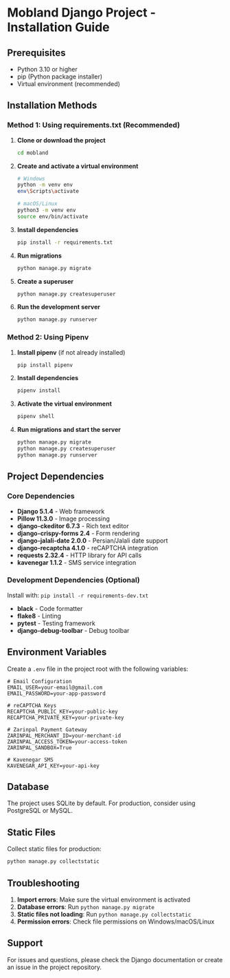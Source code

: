 # Mobland Django Project - Installation Guide

## Prerequisites

- Python 3.10 or higher
- pip (Python package installer)
- Virtual environment (recommended)

## Installation Methods

### Method 1: Using requirements.txt (Recommended)

1. **Clone or download the project**
   ```bash
   cd mobland
   ```

2. **Create and activate a virtual environment**
   ```bash
   # Windows
   python -m venv env
   env\Scripts\activate

   # macOS/Linux
   python3 -m venv env
   source env/bin/activate
   ```

3. **Install dependencies**
   ```bash
   pip install -r requirements.txt
   ```

4. **Run migrations**
   ```bash
   python manage.py migrate
   ```

5. **Create a superuser**
   ```bash
   python manage.py createsuperuser
   ```

6. **Run the development server**
   ```bash
   python manage.py runserver
   ```

### Method 2: Using Pipenv

1. **Install pipenv** (if not already installed)
   ```bash
   pip install pipenv
   ```

2. **Install dependencies**
   ```bash
   pipenv install
   ```

3. **Activate the virtual environment**
   ```bash
   pipenv shell
   ```

4. **Run migrations and start the server**
   ```bash
   python manage.py migrate
   python manage.py createsuperuser
   python manage.py runserver
   ```

## Project Dependencies

### Core Dependencies
- **Django 5.1.4** - Web framework
- **Pillow 11.3.0** - Image processing
- **django-ckeditor 6.7.3** - Rich text editor
- **django-crispy-forms 2.4** - Form rendering
- **django-jalali-date 2.0.0** - Persian/Jalali date support
- **django-recaptcha 4.1.0** - reCAPTCHA integration
- **requests 2.32.4** - HTTP library for API calls
- **kavenegar 1.1.2** - SMS service integration

### Development Dependencies (Optional)
Install with: `pip install -r requirements-dev.txt`

- **black** - Code formatter
- **flake8** - Linting
- **pytest** - Testing framework
- **django-debug-toolbar** - Debug toolbar

## Environment Variables

Create a `.env` file in the project root with the following variables:

```env
# Email Configuration
EMAIL_USER=your-email@gmail.com
EMAIL_PASSWORD=your-app-password

# reCAPTCHA Keys
RECAPTCHA_PUBLIC_KEY=your-public-key
RECAPTCHA_PRIVATE_KEY=your-private-key

# Zarinpal Payment Gateway
ZARINPAL_MERCHANT_ID=your-merchant-id
ZARINPAL_ACCESS_TOKEN=your-access-token
ZARINPAL_SANDBOX=True

# Kavenegar SMS
KAVENEGAR_API_KEY=your-api-key
```

## Database

The project uses SQLite by default. For production, consider using PostgreSQL or MySQL.

## Static Files

Collect static files for production:
```bash
python manage.py collectstatic
```

## Troubleshooting

1. **Import errors**: Make sure the virtual environment is activated
2. **Database errors**: Run `python manage.py migrate`
3. **Static files not loading**: Run `python manage.py collectstatic`
4. **Permission errors**: Check file permissions on Windows/macOS/Linux

## Support

For issues and questions, please check the Django documentation or create an issue in the project repository.
